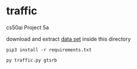 # traffic
 cs50ai Project 5a
 
 download and extract [data set](https://cdn.cs50.net/ai/2020/x/projects/5/gtsrb.zip) inside this directory

```
pip3 install -r requirements.txt

py traffic.py gtsrb
```
